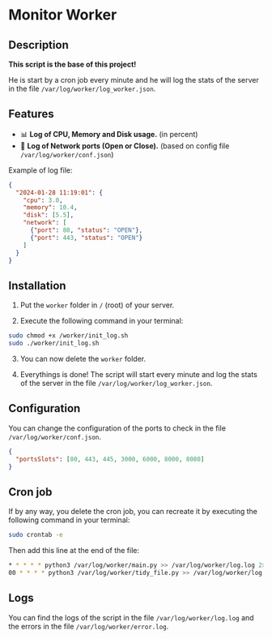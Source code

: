 # Monitor Worker

## Description

**This script is the base of this project!**

He is start by a cron job every minute and he will log the stats of the server in the file `/var/log/worker/log_worker.json`.

## Features

* 📊 **Log of CPU, Memory and Disk usage.** (in percent)
* 🔀 **Log of Network ports (Open or Close).** (based on config file `/var/log/worker/conf.json`)

Example of log file:

```json
{
  "2024-01-28 11:19:01": {
    "cpu": 3.0,
    "memory": 10.4,
    "disk": [5.5],
    "network": [
      {"port": 80, "status": "OPEN"},
      {"port": 443, "status": "OPEN"}
    ]
  }
}
```

## Installation

1) Put the `worker` folder in `/` (root) of your server.

2) Execute the following command in your terminal:

```bash
sudo chmod +x /worker/init_log.sh
sudo ./worker/init_log.sh
```

3) You can now delete the `worker` folder.

4) Everythings is done! The script will start every minute and log the stats of the server in the file `/var/log/worker/log_worker.json`.

## Configuration

You can change the configuration of the ports to check in the file `/var/log/worker/conf.json`.

```json
{
  "portsSlots": [80, 443, 445, 3000, 6000, 8000, 8080]
}
```

## Cron job

If by any way, you delete the cron job, you can recreate it by executing the following command in your terminal:

```bash
sudo crontab -e
```

Then add this line at the end of the file:

```bash
* * * * * python3 /var/log/worker/main.py >> /var/log/worker/log.log 2>> /var/log/worker/error.log
00 * * * * python3 /var/log/worker/tidy_file.py >> /var/log/worker/log.log 2>> /var/log/worker/error.log
```

## Logs

You can find the logs of the script in the file `/var/log/worker/log.log` and the errors in the file `/var/log/worker/error.log`.
